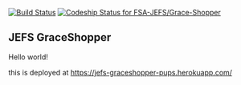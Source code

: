 [![Build Status](https://travis-ci.org/FSA-JEFS/Grace-Shopper.svg?branch=master)](https://travis-ci.org/FSA-JEFS/Grace-Shopper)
[ ![Codeship Status for FSA-JEFS/Grace-Shopper](https://app.codeship.com/projects/36821140-7e21-0135-ea08-26e3b4c1f623/status?branch=master)](https://app.codeship.com/projects/245926)

## JEFS GraceShopper

Hello world!

this is deployed at <https://jefs-graceshopper-pups.herokuapp.com/>